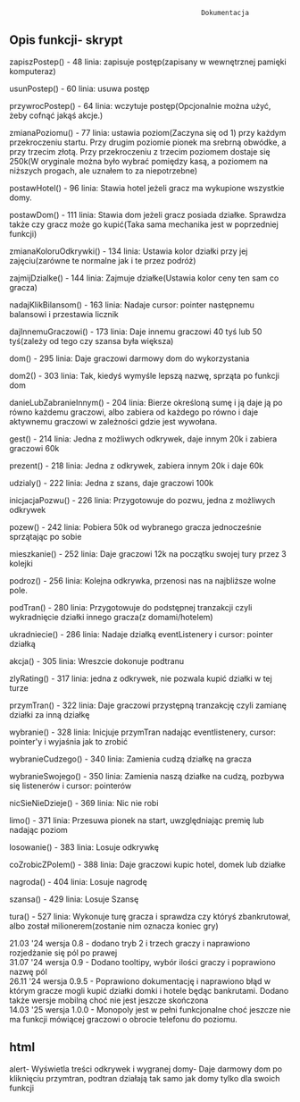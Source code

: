                                                     Dokumentacja
   <h2>Opis funkcji- skrypt</h2>                                                               
<p>zapiszPostep() - 48 linia: zapisuje postęp(zapisany w wewnętrznej pamięki komputeraz)</p>
<p>usunPostep() - 60 linia: usuwa postęp</p>
<p>przywrocPostep() - 64 linia: wczytuje postęp(Opcjonalnie można użyć, żeby cofnąć jakąś akcje.)</p>
<p>zmianaPoziomu() - 77 linia: ustawia poziom(Zaczyna się od 1) przy każdym przekroczeniu startu. Przy drugim poziomie pionek ma srebrną obwódke, a przy trzecim złotą. Przy przekroczeniu z trzecim poziomem dostaje się 250k(W oryginale można było wybrać pomiędzy kasą, a poziomem na niższych progach, ale uznałem to za niepotrzebne)</p>

<p>postawHotel() - 96 linia: Stawia hotel jeżeli gracz ma wykupione wszystkie domy.</p>
<p>postawDom() - 111 linia: Stawia dom jeżeli gracz posiada działke. Sprawdza także czy gracz może go kupić(Taka sama mechanika jest w poprzedniej funkcji)</p>
<p>zmianaKoloruOdkrywki() - 134 linia: Ustawia kolor działki przy jej zajęciu(zarówne te normalne jak i te przez podróż)</p>
<p>zajmijDzialke() - 144 linia: Zajmuje działke(Ustawia kolor ceny ten sam co gracza)</p>

<p>nadajKlikBilansom() - 163 linia: Nadaje cursor: pointer następnemu balansowi i przestawia licznik</p>
<p>dajInnemuGraczowi() - 173 linia: Daje innemu graczowi 40 tyś lub 50 tyś(zależy od tego czy szansa była większa)</p>
<p>dom() - 295 linia: Daje graczowi darmowy dom do wykorzystania</p>

<p>dom2() - 303 linia: Tak, kiedyś wymyśle lepszą nazwę, sprząta po funkcji dom</p>
<p>danieLubZabranieInnym() - 204 linia: Bierze określoną sumę i ją daje ją po równo każdemu graczowi, albo zabiera od każdego po równo i daje aktywnemu graczowi w zależności gdzie jest wywołana.</p>
<p>gest() - 214 linia: Jedna z możliwych odkrywek, daje innym 20k i zabiera graczowi 60k</p>

<p>prezent() - 218 linia: Jedna z odkrywek, zabiera innym 20k i daje 60k</p>
<p>udzialy() - 222 linia: Jedna z szans, daje graczowi 100k</p>
<p>inicjacjaPozwu() - 226 linia: Przygotowuje do pozwu, jedna z możliwych odkrywek</p>
<p>pozew() - 242 linia: Pobiera 50k od wybranego gracza jednocześnie sprzątając po sobie</p>
<p>mieszkanie() - 252 linia: Daje graczowi 12k na początku swojej tury przez 3 kolejki</p>

<p>podroz() - 256 linia: Kolejna odkrywka, przenosi nas na najbliższe wolne pole.</p>
<p>podTran() - 280 linia: Przygotowuje do podstępnej tranzakcji czyli wykradnięcie działki innego gracza(z domami/hotelem)</p>
<p>ukradniecie() - 286 linia: Nadaje działką eventListenery i cursor: pointer działką</p>
<p>akcja() - 305 linia: Wreszcie dokonuje podtranu</p>

<p>zlyRating() - 317 linia: jedna z odkrywek, nie pozwala kupić działki w tej turze</p>
<p>przymTran() - 322 linia: Daje graczowi przystępną tranzakcję czyli zamianę działki za inną działkę</p>
<p>wybranie() - 328 linia: Inicjuje przymTran nadając eventlistenery, cursor: pointer'y i wyjaśnia jak to zrobić</p>
<p>wybranieCudzego() - 340 linia: Zamienia cudzą działkę na gracza</p>

<p>wybranieSwojego() - 350 linia: Zamienia naszą działke na cudzą, pozbywa się listenerów i cursor: pointerów</p>
<p>nicSieNieDzieje() - 369 linia: Nic nie robi</p>
<p>limo() - 371 linia: Przesuwa pionek na start, uwzględniając premię lub nadając poziom</p>
<p>losowanie() - 383 linia: Losuje odkrywkę</p>

<p>coZrobicZPolem() - 388 linia: Daje graczowi kupic hotel, domek lub działke</p>
<p>nagroda() - 404 linia: Losuje nagrodę</p>
<p>szansa() - 429 linia: Losuje Szansę</p>
<p>tura() - 527 linia: Wykonuje turę gracza i sprawdza czy któryś zbankrutował, albo został milionerem(zostanie nim oznacza koniec gry)</p>

21.03 '24 wersja 0.8 - dodano tryb 2 i trzech graczy i naprawiono rozjedżanie się pól po prawej<br>
31.07 '24 wersja 0.9 - Dodano tooltipy, wybór ilości graczy i poprawiono nazwę pól<br>
26.11 '24 wersja 0.9.5 - Poprawiono dokumentację i naprawiono błąd w którym gracze mogli kupić działki domki i hotele będąc bankrutami. Dodano także wersje mobilną choć nie jest jeszcze skończona<br>
14.03 '25 wersja 1.0.0 - Monopoly jest w pełni funkcjonalne choć jeszcze nie ma funkcji mówiącej graczowi o obrocie telefonu do poziomu.

<h2>html</h2>
alert- Wyświetla treści odkrywek i wygranej
domy- Daje darmowy dom po kliknięciu
przymtran, podtran działają tak samo jak domy tylko dla swoich funkcji
